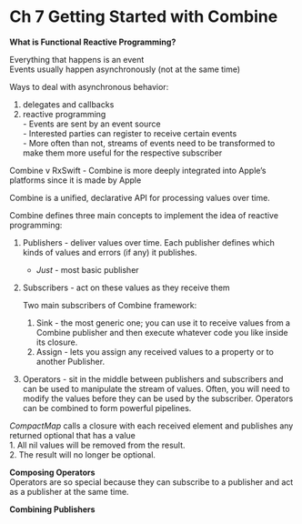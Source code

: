 <!--
http://github.com/iosjulianne
Asynchronous Programming with SwiftUI and Combine
by Peter Friese
Chapter 7 Notes 
-->


# Ch 7 Getting Started with Combine

**What is Functional Reactive Programming?**

Everything that happens is an event<br>
Events usually happen asynchronously (not at the same time)

Ways to deal with asynchronous behavior:

1. 	delegates and callbacks
2. 	reactive programming<br>
		- Events are sent by an event source<br>
		- Interested parties can register to receive certain events<br> 
		- More often than not, streams of events need to be transformed to make them more useful for the respective subscriber

Combine v RxSwift - Combine is more deeply integrated into Apple’s platforms since it is made by Apple

Combine is a unified, declarative API for processing values over time. 

Combine defines three main concepts to implement the idea of reactive programming:
 
1. Publishers - deliver values over time. Each publisher defines which kinds of 
values and errors (if any) it publishes. 
	- *Just* - most basic publisher

2. Subscribers - act on these values as they receive them 
	
	Two main subscribers of Combine framework:
	1. Sink - the most generic one; you can use it to receive values from a Combine publisher and then execute whatever code you like inside its closure. 
	2. Assign - lets you assign any received values to a property or to another Publisher. 

3. Operators - sit in the middle between publishers and subscribers and can be used to manipulate the stream of values.
Often, you will need to modify the values before they can be used by the subscriber. Operators can be combined to form powerful pipelines. 

*CompactMap* calls a closure with each received 
element and publishes any returned optional that has a value <br>
	1. All nil values will be removed from the result.<br>
	2. The result will no longer be optional. 


**Composing Operators**<br>
Operators are so special because they can subscribe to a publisher and act as a publisher at the same time. 

**Combining Publishers**<br>
